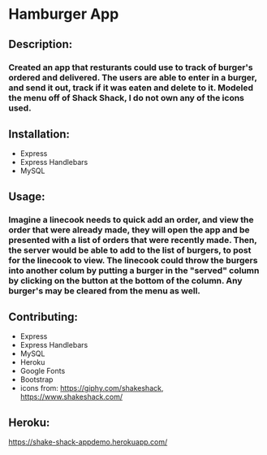 # Hamburger App
## Description:
### Created an app that resturants could use to track of burger's ordered and delivered. The users are able to enter in a burger, and send it out, track if it was eaten and delete to it. Modeled the menu off of Shack Shack, I do not own any of the icons used. 

## Installation:
* Express
* Express Handlebars
* MySQL

## Usage:
### Imagine a linecook needs to quick add an order, and view the order that were already made, they will open the app and be presented with a list of orders that were recently made. Then, the server would be able to add to the list of burgers, to post for the linecook to view. The linecook could throw the burgers into another colum by putting a burger in the "served" column by clicking on the button at the bottom of the column. Any burger's may be cleared from the menu as well. 

## Contributing:
* Express
* Express Handlebars
* MySQL
* Heroku
* Google Fonts
* Bootstrap
* icons from: https://giphy.com/shakeshack, https://www.shakeshack.com/ 

## Heroku: 
https://shake-shack-appdemo.herokuapp.com/ 
